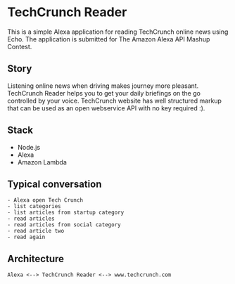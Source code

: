 # TechCrunch Reader

This is a simple Alexa application for reading TechCrunch online news using Echo. The application is submitted for The Amazon Alexa API Mashup Contest.

## Story

Listening online news when driving makes journey more pleasant. TechCrunch Reader helps you to get your daily briefings on the go controlled by your voice. TechCrunch website has well structured markup that can be used as an open webservice API with no key required :).  

## Stack

* Node.js
* Alexa
* Amazon Lambda 

## Typical conversation

```
- Alexa open Tech Crunch
- list categories
- list articles from startup category
- read articles
- read articles from social category
- read article two
- read again
```

## Architecture

```
Alexa <--> TechCrunch Reader <--> www.techcrunch.com
```
